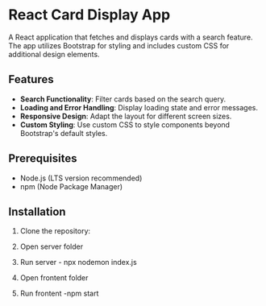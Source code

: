 # React Card Display App

A React application that fetches and displays cards with a search feature. The app utilizes Bootstrap for styling and includes custom CSS for additional design elements.

## Features

- **Search Functionality**: Filter cards based on the search query.
- **Loading and Error Handling**: Display loading state and error messages.
- **Responsive Design**: Adapt the layout for different screen sizes.
- **Custom Styling**: Use custom CSS to style components beyond Bootstrap's default styles.

## Prerequisites

- Node.js (LTS version recommended)
- npm (Node Package Manager)

## Installation

1. Clone the repository:

2. Open server folder 

3. Run server - npx nodemon index.js

4. Open frontent folder

5. Run frontent -npm start

 
